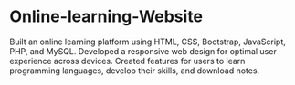 # Online-learning-Website
Built an online learning platform using HTML, CSS, Bootstrap, JavaScript, PHP, and MySQL. Developed a responsive web design for optimal user experience across devices. Created features for users to learn programming languages, develop their skills, and download notes.
